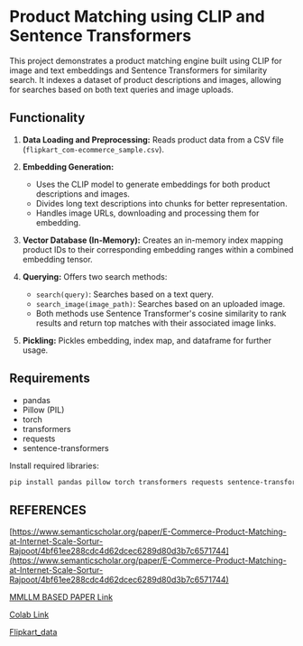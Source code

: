 # Product Matching using CLIP and Sentence Transformers

This project demonstrates a product matching engine built using CLIP for image and text embeddings and Sentence Transformers for similarity search. It indexes a dataset of product descriptions and images, allowing for searches based on both text queries and image uploads.

## Functionality

1. **Data Loading and Preprocessing:** Reads product data from a CSV file (`flipkart_com-ecommerce_sample.csv`).

2. **Embedding Generation:** 
    - Uses the CLIP model to generate embeddings for both product descriptions and images.
    - Divides long text descriptions into chunks for better representation.
    - Handles image URLs, downloading and processing them for embedding.

3. **Vector Database (In-Memory):** Creates an in-memory index mapping product IDs to their corresponding embedding ranges within a combined embedding tensor.

4. **Querying:** Offers two search methods:
    - `search(query)`: Searches based on a text query.
    - `search_image(image_path)`: Searches based on an uploaded image.
    - Both methods use Sentence Transformer's cosine similarity to rank results and return top matches with their associated image links.

5. **Pickling:** Pickles embedding, index map, and dataframe for further usage.

## Requirements

- pandas
- Pillow (PIL)
- torch
- transformers
- requests
- sentence-transformers

Install required libraries:
```sh
pip install pandas pillow torch transformers requests sentence-transformers
```
## REFERENCES
[https://www.semanticscholar.org/paper/E-Commerce-Product-Matching-at-Internet-Scale-Sortur-Rajpoot/4bf61ee288cdc4d62dcec6289d80d3b7c6571744](https://www.semanticscholar.org/paper/E-Commerce-Product-Matching-at-Internet-Scale-Sortur-Rajpoot/4bf61ee288cdc4d62dcec6289d80d3b7c6571744)

[MMLLM BASED PAPER Link](https://arxiv.org/html/2409.11860v1)

[Colab Link](https://colab.research.google.com/drive/1UrS-_MuxWtvjQGgVCIMydR_iF51SOgli#scrollTo=M1joSIhfULe0&uniqifier=1)

[Flipkart_data](https://www.kaggle.com/datasets/PromptCloudHQ/flipkart-products)